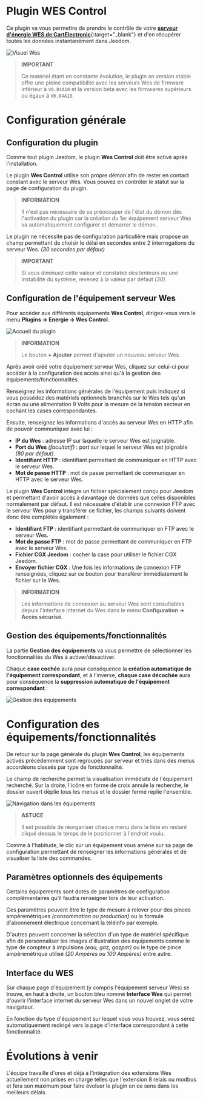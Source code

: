 # Plugin WES Control

Ce plugin va vous permettre de prendre le contrôle de votre [**serveur d'énergie WES de CartElectronic**](https://www.cartelectronic.fr/content/8-serveur-wes){:target="\_blank"} et d'en récupérer toutes les données instantanément dans Jeedom.

![Visuel Wes](./images/wes.png)

>**IMPORTANT**
>
>Ce matériel étant en constante évolution, le plugin en version stable offre une pleine compatibilité avec les serveurs Wes de firmware inférieur à `V0.84A10` et la version beta avec les firmwares supérieurs ou égaux à `V0.84A10`.

# Configuration générale

## Configuration du plugin

Comme tout plugin Jeedom, le plugin **Wes Control** doit être activé après l'installation.

Le plugin **Wes Control** utilise son propre démon afin de rester en contact constant avec le serveur Wes. Vous pouvez en contrôler le statut sur la page de configuration du plugin.

>**INFORMATION**
>
>Il n'est pas nécessaire de se préoccuper de l'état du démon dès l'activation du plugin car la création du 1er équipement serveur Wes va automatiquement configurer et démarrer le démon.

Le plugin ne nécessite pas de configuration particulière mais propose un champ permettant de choisir le délai en secondes entre 2 interrogations du serveur Wes. *(30 secondes par défaut)*

>**IMPORTANT**
>
>Si vous diminuez cette valeur et constatez des lenteurs ou une instabilité du système, revenez à la valeur par défaut *(30)*.

## Configuration de l'équipement serveur Wes

Pour accéder aux différents équipements **Wes Control**, dirigez-vous vers le menu **Plugins → Energie → Wes Control**.

![Accueil du plugin](./images/wescontrol_navigate.png)

>**INFORMATION**
>
>Le bouton **+ Ajouter** permet d'ajouter un nouveau serveur Wes.

Après avoir créé votre équipement serveur Wes, cliquez sur celui-ci pour accéder à la configuration des accès ainsi qu'à la gestion des équipements/fonctionnalités.

Renseignez les informations générales de l'équipement puis indiquez si vous possédez des matériels optionnels branchés sur le Wes tels qu'un écran ou une alimentation 9 Volts pour la mesure de la tension secteur en cochant les cases correspondantes.

Ensuite, renseignez les informations d'accès au serveur Wes en HTTP afin de pouvoir communiquer avec lui :
- **IP du Wes** : adresse IP sur laquelle le serveur Wes est joignable.
- **Port du Wes** *(facultatif)* : port sur lequel le serveur Wes est joignable *(80 par défaut)*.
- **Identifiant HTTP** : identifiant permettant de communiquer en HTTP avec le serveur Wes.
- **Mot de passe HTTP** : mot de passe permettant de communiquer en HTTP avec le serveur Wes.

Le plugin **Wes Control** intègre un fichier spécialement conçu pour Jeedom et permettant d'avoir accès à davantage de données que celles disponibles normalement par défaut. Il est nécessaire d'établir une connexion FTP avec le serveur Wes pour y transférer ce fichier, les champs suivants doivent donc être complétés également :
- **Identifiant FTP** : identifiant permettant de communiquer en FTP avec le serveur Wes.
- **Mot de passe FTP** : mot de passe permettant de communiquer en FTP avec le serveur Wes.
- **Fichier CGX Jeedom** : cocher la case pour utiliser le fichier CGX Jeedom.
- **Envoyer fichier CGX** : Une fois les informations de connexion FTP renseignées, cliquez sur ce bouton pour transférer immédiatement le fichier sur le Wes.

>**INFORMATION**
>
>Les informations de connexion au serveur Wes sont consultables depuis l'interface internet du Wes dans le menu **Configuration → Accès sécurisé**.

## Gestion des équipements/fonctionnalités

La partie **Gestion des équipements** va vous permettre de sélectionner les fonctionnalités du Wes à activer/désactiver.

Chaque **case cochée** aura pour conséquence la **création automatique de l'équipement correspondant**, et à l'inverse, **chaque case décochée** aura pour conséquence la **suppression automatique de l'équipement correspondant** :

![Gestion des équipements](./images/wescontrol_generalManage.png)

# Configuration des équipements/fonctionnalités

De retour sur la page générale du plugin **Wes Control**, les équipements activés précédemment sont regroupés par serveur et triés dans des menus accordéons classés par type de fonctionnalité.

Le champ de recherche permet la visualisation immédiate de l'équipement recherché. Sur la droite, l'icône en forme de croix annule la recherche, le dossier ouvert déplie tous les menus et le dossier fermé replie l'ensemble.

![Navigation dans les équipements](./images/wescontrol_screenshot1.png)

>**ASTUCE**
>
>Il est possible de réorganiser chaque menu dans la liste en restant cliqué dessus le temps de le positionner à l'endroit voulu.

Comme à l'habitude, le clic sur un équipement vous amène sur sa page de configuration permettant de renseigner les informations générales et de visualiser la liste des commandes.

## Paramètres optionnels des équipements

Certains équipements sont dotés de paramètres de configuration complémentaires qu'il faudra renseigner lors de leur activation.

Ces paramètres peuvent être le type de mesure à relever pour des pinces ampèremétriques *(consommation ou production)* ou la formule d'abonnement électrique concernant la téléinfo par exemple.

D'autres peuvent concerner la sélection d'un type de matériel spécifique afin de personnaliser les images d'illustration des équipements comme le type de compteur à impulsions *(eau, gaz, gazpar)* ou le type de pince ampèremétrique utilisé *(20 Ampères ou 100 Ampères)* entre autre.

## Interface du WES

Sur chaque page d'équipement (y compris l'équipement serveur Wes) se trouve, en haut à droite, un bouton bleu nommé **Interface Wes** qui permet d'ouvrir l'interface internet du serveur Wes dans un nouvel onglet de votre navigateur.

En fonction du type d'équipement sur lequel vous vous trouvez, vous serez automatiquement redirigé vers la page d'interface correspondant à cette fonctionnalité.

# Évolutions à venir

L'équipe travaille d'ores et déjà à l'intégration des extensions Wes actuellement non prises en charge telles que l'extension 8 relais ou modbus et fera son maximum pour faire évoluer le plugin en ce sens dans les meilleurs délais.
